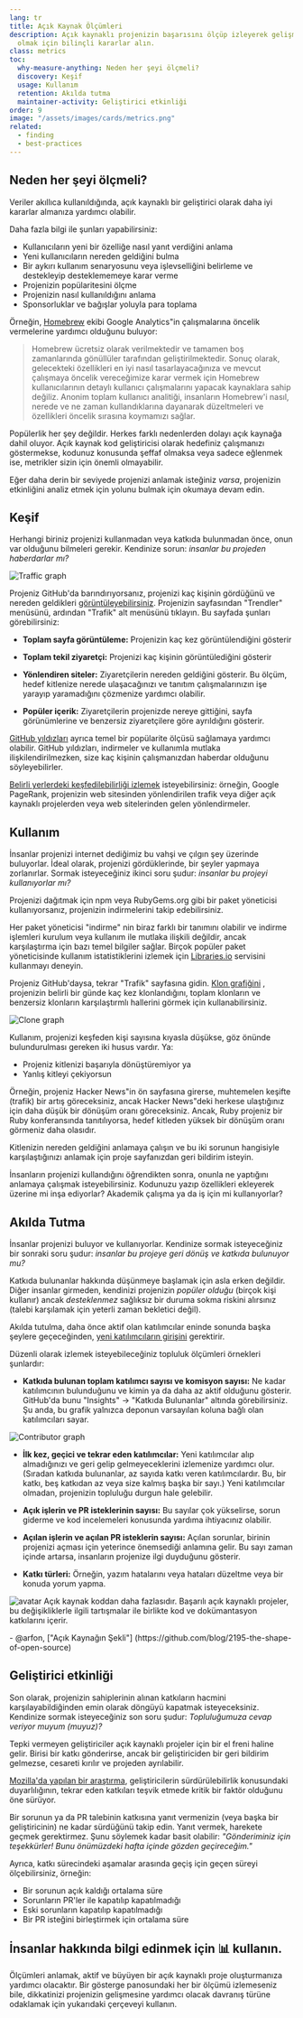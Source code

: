 ```yaml
---
lang: tr
title: Açık Kaynak Ölçümleri
description: Açık kaynaklı projenizin başarısını ölçüp izleyerek gelişmesine yardımcı
  olmak için bilinçli kararlar alın.
class: metrics
toc:
  why-measure-anything: Neden her şeyi ölçmeli?
  discovery: Keşif
  usage: Kullanım
  retention: Akılda tutma
  maintainer-activity: Geliştirici etkinliği
order: 9
image: "/assets/images/cards/metrics.png"
related:
  - finding
  - best-practices
---
```


## Neden her şeyi ölçmeli?

Veriler akıllıca kullanıldığında, açık kaynaklı bir geliştirici olarak daha iyi kararlar almanıza yardımcı olabilir.

Daha fazla bilgi ile şunları yapabilirsiniz:

* Kullanıcıların yeni bir özelliğe nasıl yanıt verdiğini anlama
* Yeni kullanıcıların nereden geldiğini bulma
* Bir aykırı kullanım senaryosunu veya işlevselliğini belirleme ve destekleyip desteklememeye karar verme
* Projenizin popülaritesini ölçme
* Projenizin nasıl kullanıldığını anlama
* Sponsorluklar ve bağışlar yoluyla para toplama

Örneğin, [Homebrew](https://github.com/Homebrew/brew/blob/bbed7246bc5c5b7acb8c1d427d10b43e090dfd39/docs/Analytics.md) ekibi Google Analytics"in çalışmalarına öncelik vermelerine yardımcı olduğunu buluyor:

> Homebrew ücretsiz olarak verilmektedir ve tamamen boş zamanlarında gönüllüler tarafından geliştirilmektedir. Sonuç olarak, gelecekteki özellikleri en iyi nasıl tasarlayacağınıza ve mevcut çalışmaya öncelik vereceğimize karar vermek için Homebrew kullanıcılarının detaylı kullanıcı çalışmalarını yapacak kaynaklara sahip değiliz. Anonim toplam kullanıcı analitiği, insanların Homebrew'i nasıl, nerede ve ne zaman kullandıklarına dayanarak düzeltmeleri ve özellikleri öncelik sırasına koymamızı sağlar.

Popülerlik her şey değildir. Herkes farklı nedenlerden dolayı açık kaynağa dahil oluyor. Açık kaynak kod geliştiricisi olarak hedefiniz çalışmanızı göstermekse, kodunuz konusunda şeffaf olmaksa veya sadece eğlenmek ise, metrikler sizin için önemli olmayabilir.

Eğer daha derin bir seviyede projenizi anlamak isteğiniz _varsa_, projenizin etkinliğini analiz etmek için yolunu bulmak için okumaya devam edin.

## Keşif

Herhangi biriniz projenizi kullanmadan veya katkıda bulunmadan önce, onun var olduğunu bilmeleri gerekir. Kendinize sorun: _insanlar bu projeden haberdarlar mı?_

![Traffic graph](/assets/images/metrics/repo_traffic_graphs_tooltip.png)

Projeniz GitHub'da barındırıyorsanız, projenizi kaç kişinin gördüğünü ve nereden geldikleri [görüntüleyebilirsiniz](https://help.github.com/articles/about-repository-graphs/#traffic). Projenizin sayfasından "Trendler" menüsünü, ardından "Trafik" alt menüsünü tıklayın. Bu sayfada şunları görebilirsiniz:

* **Toplam sayfa görüntüleme:** Projenizin kaç kez görüntülendiğini gösterir

* **Toplam tekil ziyaretçi:** Projenizi kaç kişinin görüntülediğini gösterir

* **Yönlendiren siteler:** Ziyaretçilerin nereden geldiğini gösterir. Bu ölçüm, hedef kitlenize nerede ulaşacağınızı ve tanıtım çalışmalarınızın işe yarayıp yaramadığını çözmenize yardımcı olabilir.

* **Popüler içerik:** Ziyaretçilerin projenizde nereye gittiğini, sayfa görünümlerine ve benzersiz ziyaretçilere göre ayrıldığını gösterir.

[GitHub yıldızları](https://help.github.com/articles/about-stars/) ayrıca temel bir popülarite ölçüsü sağlamaya yardımcı olabilir. GitHub yıldızları, indirmeler ve kullanımla mutlaka ilişkilendirilmezken, size kaç kişinin çalışmanızdan haberdar olduğunu söyleyebilirler.

[Belirli yerlerdeki keşfedilebilirliği izlemek](https://opensource.com/business/16/6/pirate-metrics) isteyebilirsiniz: örneğin, Google PageRank, projenizin web sitesinden yönlendirilen trafik veya diğer açık kaynaklı projelerden veya web sitelerinden gelen yönlendirmeler.

## Kullanım

İnsanlar projenizi internet dediğimiz bu vahşi ve çılgın şey üzerinde buluyorlar. İdeal olarak, projenizi gördüklerinde, bir şeyler yapmaya zorlanırlar. Sormak isteyeceğiniz ikinci soru şudur: _insanlar bu projeyi kullanıyorlar mı?_

Projenizi dağıtmak için npm veya RubyGems.org gibi bir paket yöneticisi kullanıyorsanız, projenizin indirmelerini takip edebilirsiniz.

Her paket yöneticisi "indirme" nin biraz farklı bir tanımını olabilir ve indirme işlemleri kurulum veya kullanım ile mutlaka ilişkili değildir, ancak karşılaştırma için bazı temel bilgiler sağlar. Birçok popüler paket yöneticisinde kullanım istatistiklerini izlemek için [Libraries.io](https://libraries.io/) servisini kullanmayı deneyin.

Projeniz GitHub'daysa, tekrar "Trafik" sayfasına gidin. [Klon grafiğini](https://github.com/blog/1873-clone-graphs) , projenizin belirli bir günde kaç kez klonlandığını, toplam klonların ve benzersiz klonların karşılaştırmlı hallerini görmek için kullanabilirsiniz.

![Clone graph](/assets/images/metrics/clone_graph.png)

Kullanım, projenizi keşfeden kişi sayısına kıyasla düşükse, göz önünde bulundurulması gereken iki husus vardır. Ya:

* Projeniz kitlenizi başarıyla dönüştüremiyor ya
* Yanlış kitleyi çekiyorsun

Örneğin, projeniz Hacker News"in ön sayfasına girerse, muhtemelen keşifte (trafik) bir artış göreceksiniz, ancak Hacker News"deki herkese ulaştığınız için daha düşük bir dönüşüm oranı göreceksiniz. Ancak, Ruby projeniz bir Ruby konferansında tanıtılıyorsa, hedef kitleden yüksek bir dönüşüm oranı görmeniz daha olasıdır.

Kitlenizin nereden geldiğini anlamaya çalışın ve bu iki sorunun hangisiyle karşılaştığınızı anlamak için proje sayfanızdan geri bildirim isteyin.

İnsanların projenizi kullandığını öğrendikten sonra, onunla ne yaptığını anlamaya çalışmak isteyebilirsiniz. Kodunuzu yazıp özellikleri ekleyerek üzerine mi inşa ediyorlar? Akademik çalışma ya da iş için mi kullanıyorlar?

## Akılda Tutma

İnsanlar projenizi buluyor ve kullanıyorlar. Kendinize sormak isteyeceğiniz bir sonraki soru şudur: _insanlar bu projeye geri dönüş ve katkıda bulunuyor mu?_

Katkıda bulunanlar hakkında düşünmeye başlamak için asla erken değildir. Diğer insanlar girmeden, kendinizi projenizin _popüler olduğu_ (birçok kişi kullanır) ancak _desteklenmez_  sağlıksız bir duruma sokma riskini alırsınız  (talebi karşılamak için yeterli zaman bekletici değil).

Akılda tutulma, daha önce aktif olan katılımcılar eninde sonunda başka şeylere geçeceğinden, [yeni katılımcıların girişini](http://blog.abigailcabunoc.com/increasing-developer-engagement-at-mozilla-science-learning-advocacy#contributor-pathways_2) gerektirir.

Düzenli olarak izlemek isteyebileceğiniz topluluk ölçümleri örnekleri şunlardır:

* **Katkıda bulunan toplam katılımcı sayısı ve komisyon sayısı:** Ne kadar katılımcının bulunduğunu ve kimin ya da daha az aktif olduğunu gösterir. GitHub'da bunu "Insights" -> "Katkıda Bulunanlar" altında görebilirsiniz. Şu anda, bu grafik yalnızca deponun varsayılan koluna bağlı olan katılımcıları sayar.

![Contributor graph](/assets/images/metrics/repo_contributors_specific_graph.png)

* **İlk kez, geçici ve tekrar eden katılımcılar:** Yeni katılımcılar alıp almadığınızı ve geri gelip gelmeyeceklerini izlemenize yardımcı olur. (Sıradan katkıda bulunanlar, az sayıda katkı veren katılımcılardır. Bu, bir katkı, beş katkıdan az veya size kalmış başka bir sayı.) Yeni katılımcılar olmadan, projenizin topluluğu durgun hale gelebilir.

* **Açık işlerin ve PR isteklerinin sayısı:** Bu sayılar çok yükselirse, sorun giderme ve kod incelemeleri konusunda yardıma ihtiyacınız olabilir.

* **Açılan işlerin ve açılan PR isteklerin sayısı:** Açılan sorunlar, birinin projenizi açması için yeterince önemsediği anlamına gelir. Bu sayı zaman içinde artarsa, insanların projenize ilgi duyduğunu gösterir.

* **Katkı türleri:** Örneğin, yazım hatalarını veya hataları düzeltme veya bir konuda yorum yapma.

<aside markdown="1" class="pquote"><img src="https://avatars.githubusercontent.com/arfon?s=180" class="pquote-avatar" alt="avatar"> Açık kaynak koddan daha fazlasıdır. Başarılı açık kaynaklı projeler, bu değişikliklerle ilgili tartışmalar ile birlikte kod ve dokümantasyon katkılarını içerir. <p markdown="1" class="pquote-credit"> - @arfon, ["Açık Kaynağın Şekli"] (https://github.com/blog/2195-the-shape-of-open-source) </p></aside>

## Geliştirici etkinliği

Son olarak, projenizin sahiplerinin alınan katkıların hacmini karşılayabildiğinden emin olarak döngüyü kapatmak isteyeceksiniz. Kendinize sormak isteyeceğiniz son soru şudur: _Topluluğumuza cevap veriyor muyum (muyuz)?_

Tepki vermeyen geliştiriciler açık kaynaklı projeler için bir el freni haline gelir. Birisi bir katkı gönderirse, ancak bir geliştiriciden bir geri bildirim gelmezse, cesareti kırılır ve projeden ayrılabilir.

[Mozilla'da yapılan bir araştırma](https://docs.google.com/presentation/d/1hsJLv1ieSqtXBzd5YZusY-mB8e1VJzaeOmh8Q4VeMio/edit#slide=id.g43d857af8_0177), geliştiricilerin sürdürülebilirlik konusundaki duyarlılığının, tekrar eden katkıları teşvik etmede kritik bir faktör olduğunu öne sürüyor.

Bir sorunun ya da PR talebinin katkısına yanıt vermenizin (veya başka bir geliştiricinin) ne kadar sürdüğünü takip edin. Yanıt vermek, harekete geçmek gerektirmez. Şunu söylemek kadar basit olabilir: _"Gönderiminiz için teşekkürler! Bunu önümüzdeki hafta içinde gözden geçireceğim."_

Ayrıca, katkı sürecindeki aşamalar arasında geçiş için geçen süreyi ölçebilirsiniz, örneğin:

* Bir sorunun açık kaldığı ortalama süre
* Sorunların PR'ler ile kapatılıp kapatılmadığı
* Eski sorunların kapatılıp kapatılmadığı
* Bir PR isteğini birleştirmek için ortalama süre

## İnsanlar hakkında bilgi edinmek için 📊 kullanın.

Ölçümleri anlamak, aktif ve büyüyen bir açık kaynaklı proje oluşturmanıza yardımcı olacaktır. Bir gösterge panosundaki her bir ölçümü izlemeseniz bile, dikkatinizi projenizin gelişmesine yardımcı olacak davranış türüne odaklamak için yukarıdaki çerçeveyi kullanın.
